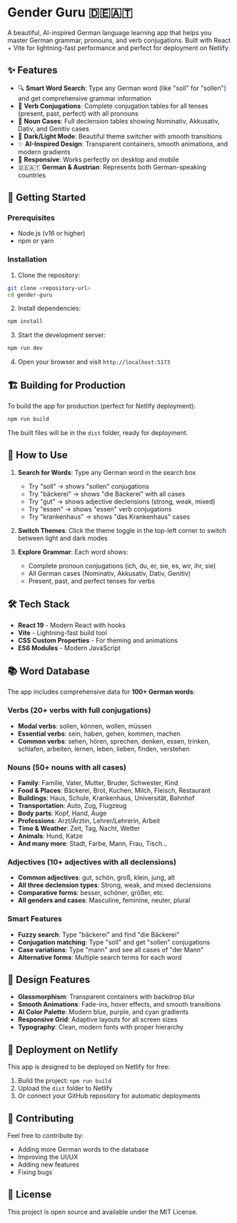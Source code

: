 # Gender Guru 🇩🇪🇦🇹

A beautiful, AI-inspired German language learning app that helps you master German grammar, pronouns, and verb conjugations. Built with React + Vite for lightning-fast performance and perfect for deployment on Netlify.

## ✨ Features

- 🔍 **Smart Word Search**: Type any German word (like "soll" for "sollen") and get comprehensive grammar information
- 🔀 **Verb Conjugations**: Complete conjugation tables for all tenses (present, past, perfect) with all pronouns
- 📝 **Noun Cases**: Full declension tables showing Nominativ, Akkusativ, Dativ, and Genitiv cases
- 🌙 **Dark/Light Mode**: Beautiful theme switcher with smooth transitions
- ✨ **AI-Inspired Design**: Transparent containers, smooth animations, and modern gradients
- 📱 **Responsive**: Works perfectly on desktop and mobile
- 🇩🇪🇦🇹 **German & Austrian**: Represents both German-speaking countries

## 🚀 Getting Started

### Prerequisites
- Node.js (v16 or higher)
- npm or yarn

### Installation

1. Clone the repository:
```bash
git clone <repository-url>
cd gender-guru
```

2. Install dependencies:
```bash
npm install
```

3. Start the development server:
```bash
npm run dev
```

4. Open your browser and visit `http://localhost:5173`

## 🏗️ Building for Production

To build the app for production (perfect for Netlify deployment):

```bash
npm run build
```

The built files will be in the `dist` folder, ready for deployment.

## 🎯 How to Use

1. **Search for Words**: Type any German word in the search box
   - Try "soll" → shows "sollen" conjugations
   - Try "bäckerei" → shows "die Bäckerei" with all cases
   - Try "gut" → shows adjective declensions (strong, weak, mixed)
   - Try "essen" → shows "essen" verb conjugations
   - Try "krankenhaus" → shows "das Krankenhaus" cases

2. **Switch Themes**: Click the theme toggle in the top-left corner to switch between light and dark modes

3. **Explore Grammar**: Each word shows:
   - Complete pronoun conjugations (ich, du, er, sie, es, wir, ihr, sie)
   - All German cases (Nominativ, Akkusativ, Dativ, Genitiv)
   - Present, past, and perfect tenses for verbs

## 🛠️ Tech Stack

- **React 19** - Modern React with hooks
- **Vite** - Lightning-fast build tool
- **CSS Custom Properties** - For theming and animations
- **ES6 Modules** - Modern JavaScript

## 📚 Word Database

The app includes comprehensive data for **100+ German words**:

### Verbs (20+ verbs with full conjugations)
- **Modal verbs**: sollen, können, wollen, müssen
- **Essential verbs**: sein, haben, gehen, kommen, machen
- **Common verbs**: sehen, hören, sprechen, denken, essen, trinken, schlafen, arbeiten, lernen, leben, lieben, finden, verstehen

### Nouns (50+ nouns with all cases)
- **Family**: Familie, Vater, Mutter, Bruder, Schwester, Kind
- **Food & Places**: Bäckerei, Brot, Kuchen, Milch, Fleisch, Restaurant
- **Buildings**: Haus, Schule, Krankenhaus, Universität, Bahnhof
- **Transportation**: Auto, Zug, Flugzeug
- **Body parts**: Kopf, Hand, Auge
- **Professions**: Arzt/Ärztin, Lehrer/Lehrerin, Arbeit
- **Time & Weather**: Zeit, Tag, Nacht, Wetter
- **Animals**: Hund, Katze
- **And many more**: Stadt, Farbe, Mann, Frau, Tisch...

### Adjectives (10+ adjectives with all declensions)
- **Common adjectives**: gut, schön, groß, klein, jung, alt
- **All three declension types**: Strong, weak, and mixed declensions
- **Comparative forms**: besser, schöner, größer, etc.
- **All genders and cases**: Masculine, feminine, neuter, plural

### Smart Features
- **Fuzzy search**: Type "bäckerei" and find "die Bäckerei"
- **Conjugation matching**: Type "soll" and get "sollen" conjugations
- **Case variations**: Type "mann" and see all cases of "der Mann"
- **Alternative forms**: Multiple search terms for each word

## 🎨 Design Features

- **Glassmorphism**: Transparent containers with backdrop blur
- **Smooth Animations**: Fade-ins, hover effects, and smooth transitions
- **AI Color Palette**: Modern blue, purple, and cyan gradients
- **Responsive Grid**: Adaptive layouts for all screen sizes
- **Typography**: Clean, modern fonts with proper hierarchy

## 🚀 Deployment on Netlify

This app is designed to be deployed on Netlify for free:

1. Build the project: `npm run build`
2. Upload the `dist` folder to Netlify
3. Or connect your GitHub repository for automatic deployments

## 🤝 Contributing

Feel free to contribute by:
- Adding more German words to the database
- Improving the UI/UX
- Adding new features
- Fixing bugs

## 📄 License

This project is open source and available under the MIT License.

